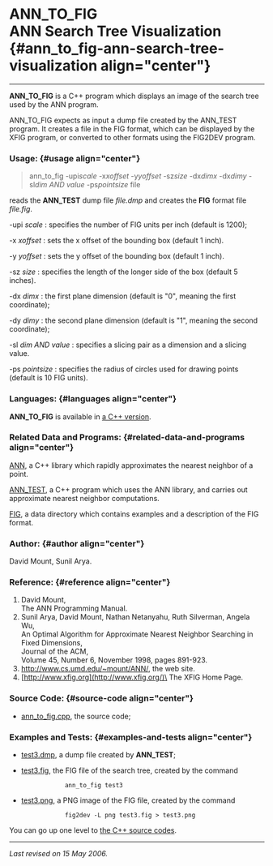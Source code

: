 ANN\_TO\_FIG\
ANN Search Tree Visualization {#ann_to_fig-ann-search-tree-visualization align="center"}
=============================

------------------------------------------------------------------------

**ANN\_TO\_FIG** is a C++ program which displays an image of the search
tree used by the ANN program.

ANN\_TO\_FIG expects as input a dump file created by the ANN\_TEST
program. It creates a file in the FIG format, which can be displayed by
the XFIG program, or converted to other formats using the FIG2DEV
program.

### Usage: {#usage align="center"}

> ann\_to\_fig -upi*scale* -x*xoffset* -y*yoffset* -sz*size* -dx*dimx*
> -dx*dimy* -sl*dim AND value* -ps*pointsize* file

reads the **ANN\_TEST** dump file *file.dmp* and creates the **FIG**
format file *file.fig*.

 -upi *scale* 
:   specifies the number of FIG units per inch (default is 1200);

 -x *xoffset* 
:   sets the x offset of the bounding box (default 1 inch).

 -y *yoffset* 
:   sets the y offset of the bounding box (default 1 inch).

 -sz *size* 
:   specifies the length of the longer side of the box (default 5
    inches).

 -dx *dimx* 
:   the first plane dimension (default is "0", meaning the first
    coordinate);

 -dy *dimy* 
:   the second plane dimension (default is "1", meaning the second
    coordinate);

 -sl *dim AND value* 
:   specifies a slicing pair as a dimension and a slicing value.

 -ps *pointsize* 
:   specifies the radius of circles used for drawing points (default is
    10 FIG units).

### Languages: {#languages align="center"}

**ANN\_TO\_FIG** is available in [a C++
version](../../cpp_src/ann_to_fig/ann_to_fig.html).

### Related Data and Programs: {#related-data-and-programs align="center"}

[ANN](../../cpp_src/ann/ann.html), a C++ library which rapidly
approximates the nearest neighbor of a point.

[ANN\_TEST](../../cpp_src/ann_test/ann_test.html), a C++ program which
uses the ANN library, and carries out approximate nearest neighbor
computations.

[FIG](../../data/fig/fig.html), a data directory which contains examples
and a description of the FIG format.

### Author: {#author align="center"}

David Mount, Sunil Arya.

### Reference: {#reference align="center"}

1.  David Mount,\
    The ANN Programming Manual.
2.  Sunil Arya, David Mount, Nathan Netanyahu, Ruth Silverman, Angela
    Wu,\
    An Optimal Algorithm for Approximate Nearest Neighbor Searching in
    Fixed Dimensions,\
    Journal of the ACM,\
    Volume 45, Number 6, November 1998, pages 891-923.
3.  <http://www.cs.umd.edu/~mount/ANN/>, the web site.
4.  [http://www.xfig.org](http://www.xfig.org/)\
    The XFIG Home Page.

### Source Code: {#source-code align="center"}

-   [ann\_to\_fig.cpp](ann_to_fig.cpp), the source code;

### Examples and Tests: {#examples-and-tests align="center"}

-   [test3.dmp](test3.dmp), a dump file created by **ANN\_TEST**;
-   [test3.fig](test3.fig), the FIG file of the search tree, created by
    the command

                    ann_to_fig test3
                  

-   [test3.png](test3.png), a PNG image of the FIG file, created by the
    command

                    fig2dev -L png test3.fig > test3.png
                  

You can go up one level to [the C++ source codes](../cpp_src.html).

------------------------------------------------------------------------

*Last revised on 15 May 2006.*
